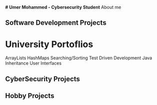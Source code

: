 **# Umer Mohammed - Cybersecurity Student**
About me
## Software Development Projects

# University Portoflios
ArrayLists
HashMaps
Searching/Sorting
Test Driven Development
Java Inheritance
User Interfaces

## CyberSecurity Projects

## Hobby Projects

